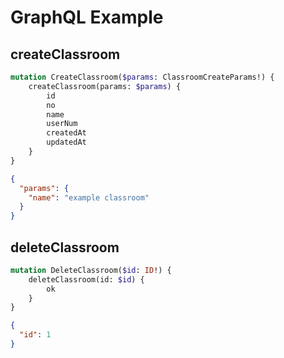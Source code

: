 # GraphQL Example

## createClassroom

```graphql
mutation CreateClassroom($params: ClassroomCreateParams!) {
    createClassroom(params: $params) {
        id
        no
        name
        userNum
        createdAt
        updatedAt
    }
}
```

```json
{
  "params": {
    "name": "example classroom"
  }
}
```

## deleteClassroom

```graphql
mutation DeleteClassroom($id: ID!) {
    deleteClassroom(id: $id) {
        ok
    }
}
```

```json
{
  "id": 1
}
```